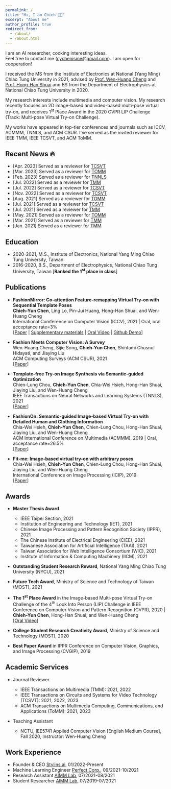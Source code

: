 ```yaml
---
permalink: /
title: "Hi, I am Chieh 👋🏻"
excerpt: "About me"
author_profile: true
redirect_from: 
  - /about/
  - /about.html
---
```


I am an AI researcher, cooking interesting ideas. 
<br> Feel free to contact me (<cychenisme@gmail.com>). I am open for cooperation!

I received the MS from the Institute of Electronics at National (Yang Ming) Chiao Tung University in 2021, advised by [Prof. Wen-Huang Cheng](http://aimmlab.nctu.edu.tw/whcheng/index.html) and [Prof. Hong-Han Shuai](https://basiclab.lab.nycu.edu.tw/) and BS from the Department of Electrophysics at National Chiao Tung University in 2020. 

My research interests include multimedia and computer vision. My research recently focuses on 2D image-based and video-based multi-pose virtual try-on, and receives 1<sup>st</sup> Place Award in the 2020 CVPR LIP Challenge (Track: Multi-pose Virtual Try-on Challenge). 

My works have appeared in top-tier conferences and journals such as ICCV, ACMMM, TNNLS, and ACM CSUR. I've served as the invited reviewer for IEEE TMM, IEEE TCSVT, and ACM ToMM.

<!-- A data-driven personal website -->

## Recent News 🔥
- [Apr. 2023] Served as a reviewer for [TCSVT](https://ieeexplore.ieee.org/xpl/RecentIssue.jsp?punumber=76)
- [Mar. 2023] Served as a reviewer for [TOMM](https://dl.acm.org/journal/tomm)
- [Feb. 2023] Served as a reviewer for [TNNLS](https://ieeexplore.ieee.org/xpl/RecentIssue.jsp?punumber=5962385)
- [Jul. 2022] Served as a reviewer for [TMM](https://ieeexplore.ieee.org/xpl/RecentIssue.jsp?punumber=6046)
- [Jul. 2022] Served as a reviewer for [TCSVT](https://ieeexplore.ieee.org/xpl/RecentIssue.jsp?punumber=76)
- [Nov. 2022] Served as a reviewer for [TCSVT](https://ieeexplore.ieee.org/xpl/RecentIssue.jsp?punumber=76)
- [Aug. 2021] Served as a reviewer for [TOMM](https://dl.acm.org/journal/tomm)
- [Jul. 2021] Served as a reviewer for [TCSVT](https://ieeexplore.ieee.org/xpl/RecentIssue.jsp?punumber=76)
- [Jul. 2021] Served as a reviewer for [TMM](https://ieeexplore.ieee.org/xpl/RecentIssue.jsp?punumber=6046)
- [May. 2021] Served as a reviewer for [TOMM](https://dl.acm.org/journal/tomm)
- [Mar. 2021] Served as a reviewer for [TMM](https://ieeexplore.ieee.org/xpl/RecentIssue.jsp?punumber=6046)
- [Jan. 2021] Served as a reviewer for [TMM](https://ieeexplore.ieee.org/xpl/RecentIssue.jsp?punumber=6046)

## Education
- 2020-2021, M.S., Institute of Electronics, National Yang Ming Chiao Tung University, Taiwan
- 2016-2020, B.S., Department of Electrophysics, National Chiao Tung University, Taiwan [**Ranked the 1<sup>st</sup> place in class**]

## Publications
- **FashionMirror: Co-attention Feature-remapping Virtual Try-on with Sequential Template Poses** 
<br> **Chieh-Yun Chen**, Ling Lo, Pin-Jui Huang, Hong-Han Shuai, and Wen-Huang Cheng
<br> International Comference on Computer Vision (ICCV), 2021 | Oral, oral acceptance rate=3%
<br> [[Paper](https://openaccess.thecvf.com/content/ICCV2021/papers/Chen_FashionMirror_Co-Attention_Feature-Remapping_Virtual_Try-On_With_Sequential_Template_Poses_ICCV_2021_paper.pdf) 
\| [Supplementary materials](https://openaccess.thecvf.com/content/ICCV2021/supplemental/Chen_FashionMirror_Co-Attention_Feature-Remapping_ICCV_2021_supplemental.pdf) 
\| [Oral Video](https://youtu.be/1qPQWZmUbow) 
\| [Github Demo](https://github.com/FashionMirror/FashionMirror)]

- **Fashion Meets Computer Vision: A Survey** 
<br> Wen-Huang Cheng, Sijie Song, **Chieh-Yun Chen**, Shintami Chusnul Hidayati, and Jiaying Liu
<br> ACM Computing Surveys (ACM CSUR), 2021 
<br> [[Paper](https://dl.acm.org/doi/pdf/10.1145/3447239)] 

- **Template-free Try-on Image Synthesis via Semantic-guided Optimization** 
<br> Chien-Lung Chou, **Chieh-Yun Chen**, Chia-Wei Hsieh, Hong-Han Shuai, Jiaying Liu, and Wen-Huang Cheng
<br> IEEE Transactions on Neural Networks and Learning Systems (TNNLS), 2021 
<br> [[Paper](https://arxiv.org/pdf/2102.03503.pdf)]

- **FashionOn: Semantic-guided Image-based Virtual Try-on with Detailed Human and Clothing Information** 
<br> Chia-Wei Hsieh, **Chieh-Yun Chen**, Chien-Lung Chou, Hong-Han Shuai, Jiaying Liu, and Wen-Huang Cheng
<br> ACM International Conference on Multimedia (ACMMM), 2019 | Oral, acceptance rate=26.5%
<br> [[Paper](http://39.96.165.147/Pub%20Files/2019/hcw_mm19.pdf)]

- **Fit-me: Image-based virtual try-on with arbitrary poses** 
<br> Chia-Wei Hsieh, **Chieh-Yun Chen**, Chien-Lung Chou, Hong-Han Shuai, Jiaying Liu, and Wen-Huang Cheng
<br> International Conference on Image Processing (ICIP), 2019 
<br> [[Paper](https://ieeexplore.ieee.org/document/8803681)]

## Awards

- **Master Thesis Award**
  -  IEEE Taipei Section, 2021
  -  Institution of Engineering and Technology (IET), 2021
  -  Chinese Image Processing and Pattern Recognition Society (IPPR), 2021
  -  The Chinese Institute of Electrical Engineering (CIEE), 2021
  -  Taiwanese Association for Artificial Intelligence (TAAI), 2021
  -  Taiwan Association for Web Intelligence Consortium (WIC), 2021
  -  Institute of Information & Computing Machinery (IICM), 2021

- **Outstanding Student Research Reward**, National Yang Ming Chiao Tung University (NYCU), 2021

- **Future Tech Award**, Ministry of Science and Technology of Taiwan (MOST), 2021

- **The 1<sup>st</sup> Place Award** in the Image-based Multi-pose Virtual Try-on Challenge of the 4<sup>th</sup> Look Into Person (LIP) Challenge in IEEE Conference on Computer Vision and Pattern Recognition (CVPR), 2020 | **Chieh-Yun Chen**, Hong-Han Shuai, and Wen-Huang Cheng
<br> [[Oral Video](https://www.youtube.com/watch?v=zloK9g6RvYk)]

- **College Student Research Creativity Award**, Ministry of Science and Technology (MOST), 2020

- **Best Paper Award** in IPPR Conference on Computer Vision, Graphics, and Image Processing (CVGIP), 2019

## Academic Services

- Journal Reviewer

  * IEEE Transactions on Multimedia (TMM): 2021, 2022
  * IEEE Transactions on Circuits and Systems for Video Technology (TCSVT): 2021, 2022, 2023
  * ACM Transactions on Multimedia Computing, Communications, and Applications (ToMM): 2021, 2023


- Teaching Assistant

  * NCTU, IEE5741 Applied Computer Vision [English Medium Course], Fall 2020, Instructor: Wen-Huang Cheng

## Work Experience

- Founder & CEO [Stylins.ai](https://stylins.ai/), 01/2022-Present
- Machine Learning Engineer [Perfect Corp.](https://www.perfectcorp.com/business), 09/2021-10/2021
- Research Assistant [AIMM Lab](https://aimm.lab.nycu.edu.tw/), 07/2021-08/2021
- Student Researcher [AIMM Lab](https://aimm.lab.nycu.edu.tw/), 07/2019-07/2021
